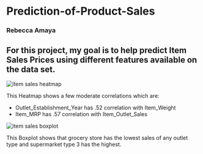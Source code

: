 # Prediction-of-Product-Sales
###  Rebecca Amaya
## For this project, my goal is to help predict Item Sales Prices using different features available on the data set.
![item sales heatmap](https://github.com/rebeccabosneac/Prediction-of-Product-Sales/assets/144873201/617d8c4a-2eec-4139-a2e2-982d0ccadd7d)

This Heatmap shows a few moderate correlations which are: 
- Outlet_Establishment_Year has .52 correlation with Item_Weight
- Item_MRP has .57 correlation with Item_Outlet_Sales

![item sales boxplot](https://github.com/rebeccabosneac/Prediction-of-Product-Sales/assets/144873201/200f47f6-4a8d-4901-bc39-43e7b37faa94)

This Boxplot shows that grocery store has the lowest sales of any outlet type and supermarket type 3 has the highest.
